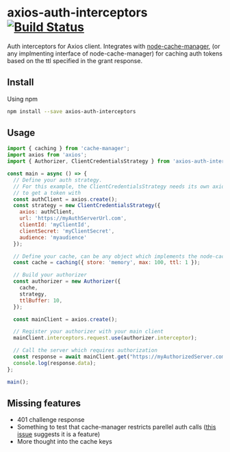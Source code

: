 # axios-auth-interceptors [![Build Status](https://travis-ci.com/ryus08/axios-auth-interceptors.svg?branch=master)](https://travis-ci.com/ryus08/axios-auth-interceptors)
Auth interceptors for Axios client. Integrates with [node-cache-manager](https://github.com/BryanDonovan/node-cache-manager), (or any implmenting interface of node-cache-manager) for caching auth tokens based on the ttl specified in the grant response.

## Install

Using npm

```sh
npm install --save axios-auth-interceptors
```

## Usage

```javascript
import { caching } from 'cache-manager';
import axios from 'axios';
import { Authorizer, ClientCredentialsStrategy } from 'axios-auth-interceptors';

const main = async () => {
  // Define your auth strategy.
  // For this example, the ClientCredentialsStrategy needs its own axios instance
  // to get a token with
  const authClient = axios.create();
  const strategy = new ClientCredentialsStrategy({
    axios: authClient,  
    url: 'https://myAuthServerUrl.com',
    clientId: 'myClientId',
    clientSecret: 'myClientSecret',
    audience: 'myaudience'
  });

  // Define your cache, can be any object which implements the node-cache-manager API
  const cache = caching({ store: 'memory', max: 100, ttl: 1 });

  // Build your authorizer
  const authorizer = new Authorizer({
    cache,
    strategy,
    ttlBuffer: 10,
  });

  const mainClient = axios.create();

  // Register your authorizer with your main client
  mainClient.interceptors.request.use(authorizer.interceptor);

  // Call the server which requires authorization
  const response = await mainClient.get("https://myAuthorizedServer.com");
  console.log(response.data);
};

main();
```

## Missing features

* 401 challenge response
* Something to test that cache-manager restricts parellel auth calls ([this issue](https://github.com/BryanDonovan/node-cache-manager/issues/8) suggests it is a feature)
* More thought into the cache keys
